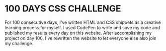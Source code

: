 # 100 DAYS CSS CHALLENGE
 For 100 consecutive days, I've written HTML and CSS snippets as a creative learning process for myself.  I used CodePen to write and save my code and published my results every day on this website.  After accomplishing my project on day 100, I've rewritten the website to let everyone else also join my challenge.
